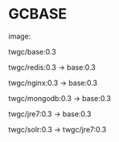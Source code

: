 # GCBASE
image:

twgc/base:0.3

twgc/redis:0.3 -> base:0.3

twgc/nginx:0.3 -> base:0.3

twgc/mongodb:0.3 -> base:0.3

twgc/jre7:0.3 -> base:0.3

twgc/solr:0.3 -> twgc/jre7:0.3